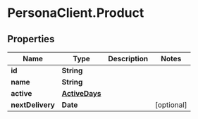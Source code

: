 # PersonaClient.Product

## Properties
Name | Type | Description | Notes
------------ | ------------- | ------------- | -------------
**id** | **String** |  | 
**name** | **String** |  | 
**active** | [**ActiveDays**](ActiveDays.md) |  | 
**nextDelivery** | **Date** |  | [optional] 


